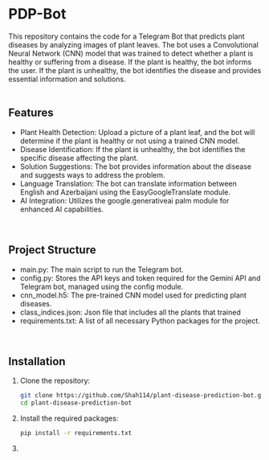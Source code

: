 # PDP-Bot
This repository contains the code for a Telegram Bot that predicts plant diseases by analyzing images of plant leaves. The bot uses a Convolutional Neural Network (CNN) model that was trained to detect whether a plant is healthy or suffering from a disease. If the plant is healthy, the bot informs the user. If the plant is unhealthy, the bot identifies the disease and provides essential information and solutions. <br/>
<br/>

## Features
* Plant Health Detection: Upload a picture of a plant leaf, and the bot will determine if the plant is healthy or not using a trained CNN model.
* Disease Identification: If the plant is unhealthy, the bot identifies the specific disease affecting the plant.
* Solution Suggestions: The bot provides information about the disease and suggests ways to address the problem.
* Language Translation: The bot can translate information between English and Azerbaijani using the EasyGoogleTranslate module.
* AI Integration: Utilizes the google.generativeai palm module for enhanced AI capabilities. <br/>
<br/>

## Project Structure
* main.py: The main script to run the Telegram bot.
* config.py: Stores the API keys and token required for the Gemini API and Telegram bot, managed using the config module.
* cnn_model.h5: The pre-trained CNN model used for predicting plant diseases.
* class_indices.json: Json file that includes all the plants that trained 
* requirements.txt: A list of all necessary Python packages for the project. <br/>
<br/>

## Installation
1. Clone the repository:
   ```bash
   git clone https://github.com/Shah114/plant-disease-prediction-bot.git
   cd plant-disease-prediction-bot
   ```
2. Install the required packages:
   ```bash
   pip install -r requirements.txt
   ```
3. 

